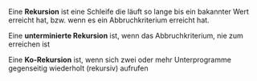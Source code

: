 Eine **Rekursion** ist eine Schleife die läuft so lange bis  ein bakannter Wert erreicht hat, bzw. wenn es ein Abbruchkriterium erreicht hat.

Eine **unterminierte Rekursion** ist, wenn das Abbruchkriterium, nie zum erreichen ist

Eine **Ko-Rekursion** ist, wenn sich zwei oder mehr Unterprogramme gegenseitig wiederholt (rekursiv) aufrufen